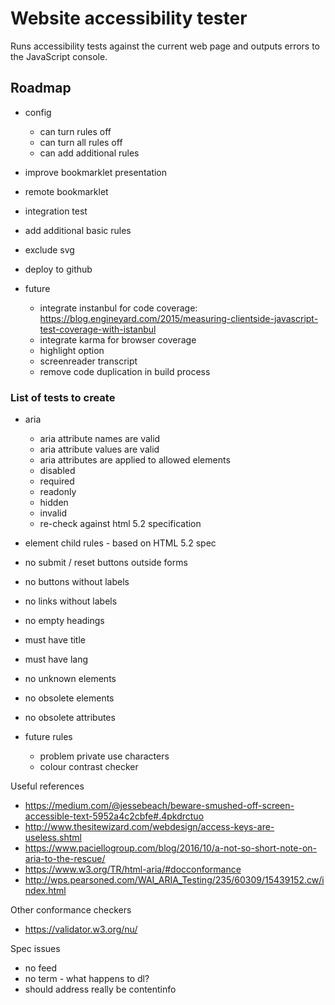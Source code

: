 # Website accessibility tester

Runs accessibility tests against the current web page and
outputs errors to the JavaScript console.

## Roadmap

- config
  - can turn rules off
  - can turn all rules off
  - can add additional rules
- improve bookmarklet presentation
- remote bookmarklet
- integration test
- add additional basic rules
- exclude svg
- deploy to github

- future
  - integrate instanbul for code coverage:
    https://blog.engineyard.com/2015/measuring-clientside-javascript-test-coverage-with-istanbul
  - integrate karma for browser coverage
  - highlight option
  - screenreader transcript
  - remove code duplication in build process

### List of tests to create

- aria
  - aria attribute names are valid
  - aria attribute values are valid
  - aria attributes are applied to allowed elements
  - disabled
  - required
  - readonly
  - hidden
  - invalid
  - re-check against html 5.2 specification
- element child rules - based on HTML 5.2 spec
- no submit / reset buttons outside forms
- no buttons without labels
- no links without labels
- no empty headings
- must have title
- must have lang
- no unknown elements
- no obsolete elements
- no obsolete attributes

- future rules
  - problem private use characters
  - colour contrast checker

Useful references

- https://medium.com/@jessebeach/beware-smushed-off-screen-accessible-text-5952a4c2cbfe#.4pkdrctuo
- http://www.thesitewizard.com/webdesign/access-keys-are-useless.shtml
- https://www.paciellogroup.com/blog/2016/10/a-not-so-short-note-on-aria-to-the-rescue/
- https://www.w3.org/TR/html-aria/#docconformance
- http://wps.pearsoned.com/WAI_ARIA_Testing/235/60309/15439152.cw/index.html

Other conformance checkers

- https://validator.w3.org/nu/

Spec issues

- no feed
- no term - what happens to dl?
- should address really be contentinfo
